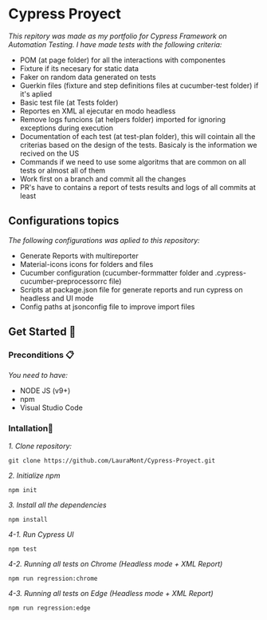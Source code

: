 # Cypress Proyect
_This repitory was made as my portfolio for Cypress Framework on Automation Testing. I have made tests with the following criteria:_
* POM (at page folder) for all the interactions with componentes
* Fixture if its necesary for static data
* Faker on random data generated on tests
* Guerkin files (fixture and step definitions files at cucumber-test folder) if it's aplied 
* Basic test file (at Tests folder)
* Reportes en XML al ejecutar en modo headless
* Remove logs funcions (at helpers folder) imported for ignoring exceptions during execution 
* Documentation of each test (at test-plan folder), this will cointain all the criterias based on the design of the tests. Basicaly is the information we recived on the US
* Commands if we need to use some algoritms that are common on all tests or almost all of them
* Work first on a branch and commit all the changes
* PR's have to contains a report of tests results and logs of all commits at least

## Configurations topics
_The following configurations was aplied to this repository:_
* Generate Reports with multireporter
* Material-icons icons for folders and files
* Cucumber configuration (cucumber-formmatter folder and .cypress-cucumber-preprocessorrc file)
* Scripts at package.json file for generate reports and run cypress on headless and UI mode
* Config paths at jsonconfig file to improve import files
## Get Started 🚀
### Preconditions 📋
_You need to have:_
* NODE JS (v9+)
* npm
* Visual Studio Code 

### Intallation🔧
_1. Clone repository:_

```
git clone https://github.com/LauraMont/Cypress-Proyect.git
```

_2. Initialize npm_

```
npm init
```

_3. Install all the dependencies_

```
npm install
```
_4-1. Run Cypress UI_

```
npm test
```
_4-2. Running all tests on Chrome (Headless mode + XML Report)_

```
npm run regression:chrome
```
_4-3. Running all tests on Edge (Headless mode + XML Report)_

```
npm run regression:edge
```
